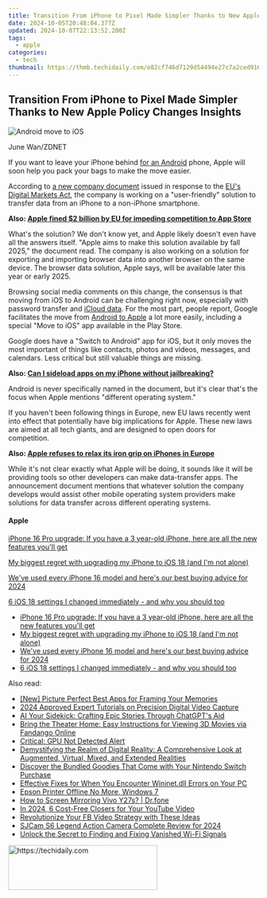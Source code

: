 ```yaml
---
title: Transition From iPhone to Pixel Made Simpler Thanks to New Apple Policy Changes Insights
date: 2024-10-05T20:48:04.377Z
updated: 2024-10-07T22:13:52.200Z
tags:
  - apple
categories:
  - tech
thumbnail: https://thmb.techidaily.com/e82cf746d7129d54494e27c7a2ced91643ff65f2f3b23f8677650a8fb00dc7f5.png
---
```


## Transition From iPhone to Pixel Made Simpler Thanks to New Apple Policy Changes  Insights

![Android move to iOS](https://www.zdnet.com/a/img/resize/bcdf67dc98f66d1bfd78b3d0f523a61ead6811df/2022/12/02/71a1c0ca-96d4-4ddd-a9a0-dd96519d6d1e/android-move-to-ios.jpg?auto=webp&width=1280)

June Wan/ZDNET

If you want to leave your iPhone behind [for an Android](https://www.zdnet.com/article/best-android-phone/) phone, Apple will soon help you pack your bags to make the move easier.

According to [a new company document](https://www.apple.com/legal/dma/dma-ncs.pdf) issued in response to the [EU's Digital Markets Act](https://www.zdnet.com/article/apple-fined-2-billion-by-eu-for-impeding-competition-to-app-store/), the company is working on a "user-friendly" solution to transfer data from an iPhone to a non-iPhone smartphone. 

**Also: [Apple fined $2 billion by EU for impeding competition to App Store](https://www.zdnet.com/article/apple-fined-2-billion-by-eu-for-impeding-competition-to-app-store/)**

What's the solution? We don't know yet, and Apple likely doesn't even have all the answers itself. "Apple aims to make this solution available by fall 2025," the document read. The company is also working on a solution for exporting and importing browser data into another browser on the same device. The browser data solution, Apple says, will be available later this year or early 2025.

Browsing social media comments on this change, the consensus is that moving from iOS to Android can be challenging right now, especially with password transfer and [iCloud data](https://www.zdnet.com/article/apple-is-bringing-end-to-end-encryption-to-icloud-backups-heres-what-it-means/). For the most part, people report, Google facilitates the move from [Android to Apple](https://www.zdnet.com/article/iphone-envy-five-ios-17-features-that-android-users-already-have/) a lot more easily, including a special "Move to iOS" app available in the Play Store.

Google does have a "Switch to Android" app for iOS, but it only moves the most important of things like contacts, photos and videos, messages, and calendars. Less critical but still valuable things are missing.

**Also: [Can I sideload apps on my iPhone without jailbreaking?](https://www.zdnet.com/article/can-i-sideload-apps-on-iphone-without-jailbreaking/)**

Android is never specifically named in the document, but it's clear that's the focus when Apple mentions "different operating system."

If you haven't been following things in Europe, new EU laws recently went into effect that potentially have big implications for Apple. These new laws are aimed at all tech giants, and are designed to open doors for competition.

**Also: [Apple refuses to relax its iron grip on iPhones in Europe](https://www.zdnet.com/article/apple-refuses-to-relax-its-iron-grip-on-iphones-in-europe/)**

While it's not clear exactly what Apple will be doing, it sounds like it will be providing tools so other developers can make data-transfer apps. The announcement document mentions that whatever solution the company develops would assist other mobile operating system providers make solutions for data transfer across different operating systems.

#### Apple

[iPhone 16 Pro upgrade: If you have a 3 year-old iPhone, here are all the new features you'll get](https://www.zdnet.com/article/iphone-16-pro-and-pro-max-hands-on/ "iPhone 16 Pro upgrade: If you have a 3 year-old iPhone, here are all the new features you'll get")

[My biggest regret with upgrading my iPhone to iOS 18 (and I'm not alone)](https://www.zdnet.com/article/my-biggest-regret-with-upgrading-my-iphone-to-ios-18-and-im-not-alone/ "My biggest regret with upgrading my iPhone to iOS 18 (and I'm not alone)")

[We've used every iPhone 16 model and here's our best buying advice for 2024](https://www.zdnet.com/article/iphone-16-pro-max-buying-advice-2024/ "We've used every iPhone 16 model and here's our best buying advice for 2024")

[6 iOS 18 settings I changed immediately - and why you should too](https://www.zdnet.com/article/6-ios-18-settings-i-changed-immediately-and-why-you-should-too/ "6 iOS 18 settings I changed immediately - and why you should too")

* [iPhone 16 Pro upgrade: If you have a 3 year-old iPhone, here are all the new features you'll get](https://www.zdnet.com/article/iphone-16-pro-and-pro-max-hands-on/ "iPhone 16 Pro upgrade: If you have a 3 year-old iPhone, here are all the new features you'll get")
* [My biggest regret with upgrading my iPhone to iOS 18 (and I'm not alone)](https://www.zdnet.com/article/my-biggest-regret-with-upgrading-my-iphone-to-ios-18-and-im-not-alone/ "My biggest regret with upgrading my iPhone to iOS 18 (and I'm not alone)")
* [We've used every iPhone 16 model and here's our best buying advice for 2024](https://www.zdnet.com/article/iphone-16-pro-max-buying-advice-2024/ "We've used every iPhone 16 model and here's our best buying advice for 2024")
* [6 iOS 18 settings I changed immediately - and why you should too](https://www.zdnet.com/article/6-ios-18-settings-i-changed-immediately-and-why-you-should-too/ "6 iOS 18 settings I changed immediately - and why you should too")

<ins class="adsbygoogle"
     style="display:block"
     data-ad-format="autorelaxed"
     data-ad-client="ca-pub-7571918770474297"
     data-ad-slot="1223367746"></ins>

<ins class="adsbygoogle"
     style="display:block"
     data-ad-client="ca-pub-7571918770474297"
     data-ad-slot="8358498916"
     data-ad-format="auto"
     data-full-width-responsive="true"></ins>

<span class="atpl-alsoreadstyle">Also read:</span>
<div><ul>
<li><a href="https://extra-approaches.techidaily.com/new-picture-perfect-best-apps-for-framing-your-memories/"><u>[New] Picture Perfect Best Apps for Framing Your Memories</u></a></li>
<li><a href="https://desktop-recording.techidaily.com/2024-approved-expert-tutorials-on-precision-digital-video-capture/"><u>2024 Approved Expert Tutorials on Precision Digital Video Capture</u></a></li>
<li><a href="https://tech-savvy.techidaily.com/ai-your-sidekick-crafting-epic-stories-through-chatgpts-aid/"><u>AI Your Sidekick: Crafting Epic Stories Through ChatGPT's Aid</u></a></li>
<li><a href="https://technical-tips.techidaily.com/bring-the-theater-home-easy-instructions-for-viewing-3d-movies-via-fandango-online/"><u>Bring the Theater Home: Easy Instructions for Viewing 3D Movies via Fandango Online</u></a></li>
<li><a href="https://graphic-issues.techidaily.com/critical-gpu-not-detected-alert/"><u>Critical: GPU Not Detected Alert</u></a></li>
<li><a href="https://technical-tips.techidaily.com/demystifying-the-realm-of-digital-reality-a-comprehensive-look-at-augmented-virtual-mixed-and-extended-realities/"><u>Demystifying the Realm of Digital Reality: A Comprehensive Look at Augmented, Virtual, Mixed, and Extended Realities</u></a></li>
<li><a href="https://technical-tips.techidaily.com/discover-the-bundled-goodies-that-come-with-your-nintendo-switch-purchase/"><u>Discover the Bundled Goodies That Come with Your Nintendo Switch Purchase</u></a></li>
<li><a href="https://technical-tips.techidaily.com/effective-fixes-for-when-you-encounter-wininetdll-errors-on-your-pc/"><u>Effective Fixes for When You Encounter Wininet.dll Errors on Your PC</u></a></li>
<li><a href="https://printer-issues.techidaily.com/epson-printer-offline-no-more-windows-7/"><u>Epson Printer Offline No More, Windows 7</u></a></li>
<li><a href="https://screen-mirror.techidaily.com/how-to-screen-mirroring-vivo-y27s-drfone-by-drfone-android/"><u>How to Screen Mirroring Vivo Y27s? | Dr.fone</u></a></li>
<li><a href="https://youtube-videos.techidaily.com/in-2024-6-cost-free-closers-for-your-youtube-video/"><u>In 2024, 6 Cost-Free Closers for Your YouTube Video</u></a></li>
<li><a href="https://facebook-clips.techidaily.com/revolutionize-your-fb-video-strategy-with-these-ideas/"><u>Revolutionize Your FB Video Strategy with These Ideas</u></a></li>
<li><a href="https://extra-approaches.techidaily.com/sjcam-s6-legend-action-camera-complete-review-for-2024/"><u>SJCam S6 Legend Action Camera Complete Review for 2024</u></a></li>
<li><a href="https://technical-tips.techidaily.com/unlock-the-secret-to-finding-and-fixing-vanished-wi-fi-signals/"><u>Unlock the Secret to Finding and Fixing Vanished Wi-Fi Signals</u></a></li>
</ul></div>

<!-- affiliate ads begin -->
<a href="https://aligracehair.sjv.io/c/5597632/1880927/19272" target="_top" id="1880927">
  <img src="//a.impactradius-go.com/display-ad/19272-1880927" border="0" alt="https://techidaily.com" width="300" height="90"/>
</a>
<img height="0" width="0" src="https://aligracehair.sjv.io/i/5597632/1880927/19272" style="position:absolute;visibility:hidden;" border="0" />
<!-- affiliate ads end -->

